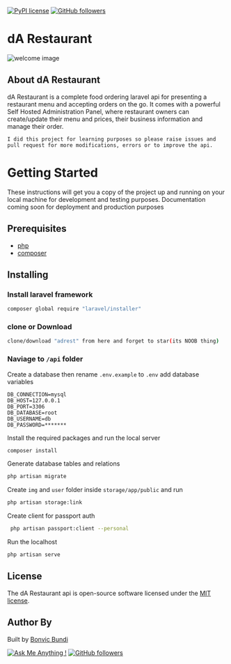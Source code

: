 [![PyPI license](https://img.shields.io/pypi/l/ansicolortags.svg)](https://pypi.python.org/pypi/ansicolortags/)     [![GitHub followers](https://img.shields.io/github/followers/b0nbon1.svg?style=social&label=Follow&maxAge=2592000)](https://github.com/b0nbon1?tab=followers)


# dA Restaurant

![welcome image](https://i.ytimg.com/vi/MHG3n_-Y33A/maxresdefault.jpg)

## About dA Restaurant 

dA Restaurant  is a complete food ordering laravel api for presenting a restaurant menu and accepting orders on the go. It comes with a powerful Self Hosted Administration Panel, where restaurant owners can create/update their menu and prices, their business information and manage their order. 

``
I did this project for learning purposes so please raise issues and pull request for more modifications, errors or to improve the api. ``

# Getting Started
These instructions will get you a copy of the project up and running on your local machine for development and testing purposes. Documentation coming soon for deployment and production purposes

## Prerequisites
* [php](http://php.net/)
* [composer](https://getcomposer.org/)

## Installing

### Install laravel framework

```sh
composer global require "laravel/installer"
```

### clone or Download

```sh
clone/download "adrest" from here and forget to star(its NOOB thing)
``` 


### Naviage to `/api` folder

Create a database then rename `.env.example` to `.env` add database variables

```
DB_CONNECTION=mysql
DB_HOST=127.0.0.1
DB_PORT=3306
DB_DATABASE=root
DB_USERNAME=db
DB_PASSWORD=*******
```

Install the required packages and run the local server

```sh
composer install
```

Generate database tables and relations

```sh
php artisan migrate
```

Create `img` and `user` folder inside `storage/app/public` and run

```sh
php artisan storage:link
```

Create client for passport auth
```sh
 php artisan passport:client --personal
 ```

Run the localhost

```sh
php artisan serve
```


## License

The dA Restaurant api is open-source software licensed under the [MIT license](https://opensource.org/licenses/MIT).

## Author By

Built by [Bonvic Bundi](https://github.com/b0nbon1) 

[![Ask Me Anything !](https://img.shields.io/badge/Ask%20me-anything-1abc9c.svg)](https://twitter.com/Bonvic7) [![GitHub followers](https://img.shields.io/github/followers/b0nbon1.svg?style=social&label=Follow&maxAge=2592000)](https://github.com/b0nbon1?tab=followers)
